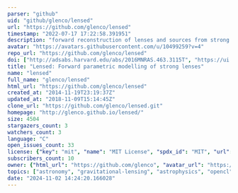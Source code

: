 ```yaml
---
parser: "github"
uid: "github/glenco/lensed"
url: "https://github.com/glenco/lensed"
timestamp: "2022-07-17 17:22:58.391951"
description: "forward reconstruction of lenses and sources from strong lensing observations"
avatar: "https://avatars.githubusercontent.com/u/10499259?v=4"
repo_url: "https://github.com/glenco/lensed"
doi: ["http://adsabs.harvard.edu/abs/2016MNRAS.463.3115T", "https://ui.adsabs.harvard.edu/abs/2015ascl.soft05026T/abstract"]
title: "Lensed: Forward parametric modelling of strong lenses"
name: "lensed"
full_name: "glenco/lensed"
html_url: "https://github.com/glenco/lensed"
created_at: "2014-11-19T23:19:37Z"
updated_at: "2018-11-09T15:14:45Z"
clone_url: "https://github.com/glenco/lensed.git"
homepage: "http://glenco.github.io/lensed/"
size: 4504
stargazers_count: 3
watchers_count: 3
language: "C"
open_issues_count: 33
license: {"key": "mit", "name": "MIT License", "spdx_id": "MIT", "url": "https://api.github.com/licenses/mit", "node_id": "MDc6TGljZW5zZTEz"}
subscribers_count: 10
owner: {"html_url": "https://github.com/glenco", "avatar_url": "https://avatars.githubusercontent.com/u/10499259?v=4", "login": "glenco", "type": "Organization"}
topics: ["astronomy", "gravitational-lensing", "astrophysics", "opencl", "gpgpu"]
date: "2024-11-02 14:24:20.166028"
---
```


